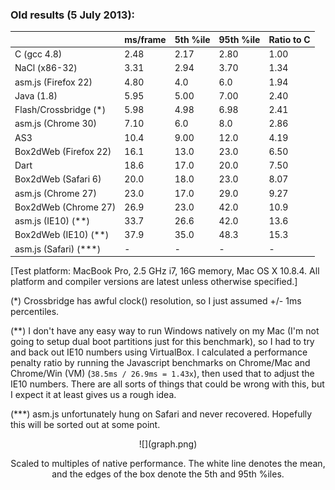 ### Old results (5 July 2013):

<center>

|                           | ms/frame | 5th %ile | 95th %ile | Ratio to C |
|---------------------------|----------|----------|-----------|------------|
|C (gcc 4.8)                | 2.48     | 2.17     | 2.80      | 1.00       |
|NaCl (x86-32)              | 3.31     | 2.94     | 3.70      | 1.34       |
|asm.js (Firefox 22)        | 4.80     | 4.0      | 6.0       | 1.94       |
|Java (1.8)                 | 5.95     | 5.00     | 7.00      | 2.40       |
|Flash/Crossbridge (\*)     | 5.98     | 4.98     | 6.98      | 2.41       |
|asm.js (Chrome 30)         | 7.10     | 6.0      | 8.0       | 2.86       |
|AS3                        | 10.4     | 9.00     | 12.0      | 4.19       |
|Box2dWeb (Firefox 22)      | 16.1     | 13.0     | 23.0      | 6.50       |
|Dart                       | 18.6     | 17.0     | 20.0      | 7.50       |
|Box2dWeb (Safari 6)        | 20.0     | 18.0     | 23.0      | 8.07       |
|asm.js (Chrome 27)         | 23.0     | 17.0     | 29.0      | 9.27       |
|Box2dWeb (Chrome 27)       | 26.9     | 23.0     | 42.0      | 10.9       |
|asm.js (IE10) (\*\*)       | 33.7     | 26.6     | 42.0      | 13.6       |
|Box2dWeb (IE10) (\*\*)     | 37.9     | 35.0     | 48.3      | 15.3       |
|asm.js (Safari) (\*\*\*)   | -        | -        | -         | -          |

</center>

[Test platform: MacBook Pro, 2.5 GHz i7, 16G memory, Mac OS X 10.8.4.
 All platform and compiler versions are latest unless otherwise specified.]

(*) Crossbridge has awful clock() resolution, so I just assumed +/- 1ms
percentiles.

(**) I don't have any easy way to run Windows natively on my Mac (I'm not
going to setup dual boot partitions just for this benchmark), so I had to try
and back out IE10 numbers using VirtualBox. I calculated a performance penalty
ratio by running the Javascript benchmarks on Chrome/Mac and Chrome/Win (VM)
(`38.5ms / 26.9ms = 1.43x`), then used that to adjust the IE10 numbers. There
are all sorts of things that could be wrong with this, but I expect it at
least gives us a rough idea.

(***) asm.js unfortunately hung on Safari and never recovered. Hopefully
this will be sorted out at some point.

<center>
  ![](graph.png)

  Scaled to multiples of native performance. The white line denotes the mean,
  and the edges of   the box denote the 5th and 95th %iles.
</center>
